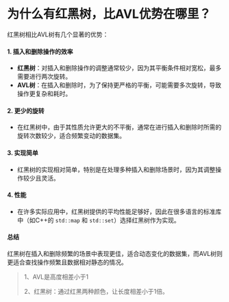# 为什么有红黑树，比AVL优势在哪里？

红黑树相比AVL树有几个显著的优势：

#### 1. 插入和删除操作的效率

* **红黑树**：对插入和删除操作的调整通常较少，因为其平衡条件相对宽松，最多需要进行两次旋转。
* **AVL树**：在插入和删除时，为了保持更严格的平衡，可能需要多次旋转，导致操作更复杂和耗时。

#### 2. 更少的旋转

* 在红黑树中，由于其性质允许更大的不平衡，通常在进行插入和删除时所需的旋转次数较少，适合频繁变动的数据集。

#### 3. 实现简单

* 红黑树的实现相对简单，特别是在处理多种插入和删除场景时，因为其调整操作较少且灵活。

#### 4. 性能

* 在许多实际应用中，红黑树提供的平均性能足够好，因此在很多语言的标准库中（如C++的 `std::map` 和 `std::set`）选择红黑树作为实现。

#### 总结

红黑树在插入和删除频繁的场景中表现更佳，适合动态变化的数据集，而AVL树则更适合查找操作频繁且数据相对静态的情况。





> 1、AVL是高度相差小于1
>
> 2、红黑树：通过红黑两种颜色，让长度相差小于1倍。&#x20;



